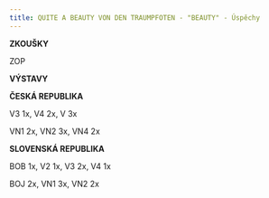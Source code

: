 ```yaml
---
title: QUITE A BEAUTY VON DEN TRAUMPFOTEN - "BEAUTY" - Úspěchy
---
```

**ZKOUŠKY**

ZOP

**VÝSTAVY**

**ČESKÁ REPUBLIKA**

V3 1x, V4 2x, V 3x

VN1 2x, VN2 3x, VN4 2x

**SLOVENSKÁ REPUBLIKA**

BOB 1x, V2 1x, V3 2x, V4 1x

BOJ 2x, VN1 3x, VN2 2x
